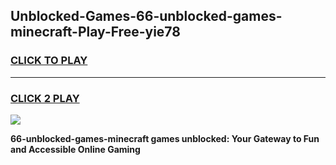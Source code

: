 
## Unblocked-Games-66-unblocked-games-minecraft-Play-Free-yie78
<h3>
<a href="https://premium76.site?title=66-unblocked-games-minecraft&ref=10A">CLICK TO PLAY</a></h3>
<hr>

<h3>
<a href="https://premium76.site?title=66-unblocked-games-minecraft&ref=10A">CLICK 2 PLAY</a>
  
</h3>

<a href="https://premium76.site?title=66-unblocked-games-minecraft&ref=10A"><img src="https://clearcache.store/games.png"></a>


**66-unblocked-games-minecraft games unblocked: Your Gateway to Fun and Accessible Online Gaming**
